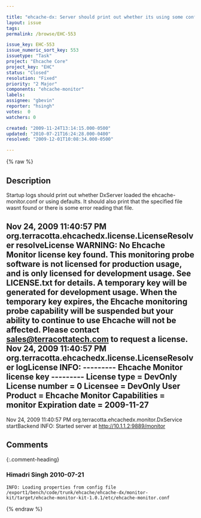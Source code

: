 ```yaml
---

title: "ehcache-dx: Server should print out whether its using some conf file or defaults."
layout: issue
tags: 
permalink: /browse/EHC-553

issue_key: EHC-553
issue_numeric_sort_key: 553
issuetype: "Task"
project: "Ehcache Core"
project_key: "EHC"
status: "Closed"
resolution: "Fixed"
priority: "2 Major"
components: "ehcache-monitor"
labels: 
assignee: "gbevin"
reporter: "hsingh"
votes:  0
watchers: 0

created: "2009-11-24T13:14:15.000-0500"
updated: "2010-07-21T16:24:28.000-0400"
resolved: "2009-12-01T10:08:34.000-0500"

---
```




{% raw %}



## Description

<div markdown="1" class="description">

Startup logs should print out whether DxServer loaded the ehcache-monitor.conf or using defaults. It should also print that the specified file wasnt found or there is some error reading that file.

Nov 24, 2009 11:40:57 PM org.terracotta.ehcachedx.license.LicenseResolver resolveLicense
WARNING: No Ehcache Monitor license key found. This monitoring probe software is not licensed for production usage, and is only licensed for development usage. See LICENSE.txt for details. A temporary key will be generated for development usage. When the temporary key expires, the Ehcache monitoring probe capability will be suspended but your ability to continue to use Ehcache will not be affected. Please contact sales@terracottatech.com to request a license.
Nov 24, 2009 11:40:57 PM org.terracotta.ehcachedx.license.LicenseResolver logLicense
INFO:
--------- Ehcache Monitor license key ---------
License type = DevOnly
License number = 0
Licensee = DevOnly User
Product = Ehcache Monitor
Capabilities = monitor
Expiration date = 2009-11-27
-----------------------------------------------
Nov 24, 2009 11:40:57 PM org.terracotta.ehcachedx.monitor.DxService startBackend
INFO: Started server at http://10.1.1.2:9889/monitor


</div>

## Comments


{:.comment-heading}
### **Himadri Singh** <span class="date">2010-07-21</span>

<div markdown="1" class="comment">


```
INFO: Loading properties from config file /export1/bench/code/trunk/ehcache/ehcache-dx/monitor-kit/target/ehcache-monitor-kit-1.0.1/etc/ehcache-monitor.conf
```


</div>



{% endraw %}
